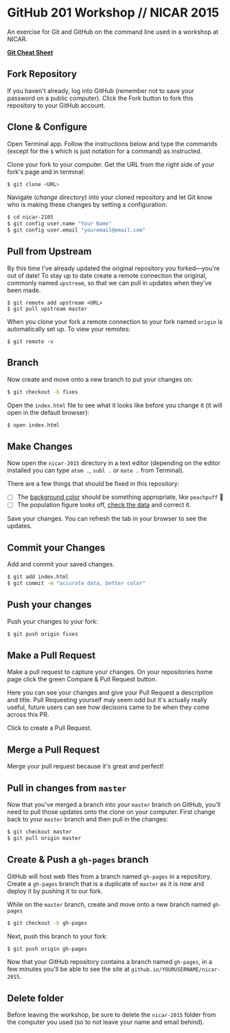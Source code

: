 # GitHub 201 Workshop // NICAR 2015
An exercise for Git and GitHub on the command line used in a workshop at NICAR.

[**Git Cheat Sheet**](https://training.github.com/kit)

## Fork Repository

If you haven't already, log into GitHub (remember not to save your password on a public computer). Click the Fork button to fork this repository to your GitHub account.

## Clone & Configure
Open Terminal app. Follow the instructions below and type the commands (except for the `$` which is just notation for a command) as instructed.

Clone your fork to your computer. Get the URL from the right side of your fork's page and in terminal:

```bash
$ git clone <URL>
```

Navigate (_change directory_) into your cloned repository and let Git know who is making these changes by setting a configuration:

```bash
$ cd nicar-2105
$ git config user.name "Your Name"
$ git config user.email "youremail@email.com"
```

## Pull from Upstream
By this time I've already updated the original repository you forked—you're out of date! To stay up to date create a remote connection the original, commonly named `upstream`, so that we can pull in updates when they've been made.

```
$ git remote add upstream <URL>
$ git pull upstream master
```

When you clone your fork a remote connection to your fork named `origin` is automatically set up. To view your remotes:

```
$ git remote -v
```

## Branch
Now create and move onto a new branch to put your changes on:

```bash
$ git checkout -b fixes
```

Open the `index.html` file to see what it looks like before you change it (it will open in the default browser):

```bash
$ open index.html
```

## Make Changes

Now open the `nicar-2015` directory in a text editor (depending on the editor installed you can type `atom .`, `subl .` or `mate .` from Terminal).

There are a few things that should be fixed in this repository:

- [ ] The [background color](https://github.com/githubteacher/nicar-2015/blob/master/index.html#L9) should be something appropriate, like `peachpuff` :peach:
- [ ] The population figure looks off, [check the data](https://github.com/githubteacher/nicar-2015/blob/master/population-data-2011.csv#L41) and correct it.

Save your changes. You can refresh the tab in your browser to see the updates.

## Commit your Changes
Add and commit your saved changes.

```bash
$ git add index.html
$ git commit -m "accurate data, better color"
```

## Push your changes
Push your changes to your fork:

```bash
$ git push origin fixes
```

## Make a Pull Request
Make a pull request to capture your changes. On your repositories home page click the green Compare & Pull Request button. 

Here you can see your changes and give your Pull Request a description and title. Pull Requesting yourself may seem odd but it's actually really useful, future users can see how decisons came to be when they come across this PR.

Click to create a Pull Request.

## Merge a Pull Request
Merge your pull request because it's great and perfect!

## Pull in changes from `master`
Now that you've merged a branch into your `master` branch on GitHub, you'll need to pull those updates onto the clone on your computer. First change back to your `master` branch and then pull in the changes:

```bash
$ git checkout master
$ git pull origin master
```

## Create & Push a `gh-pages` branch
GitHub will host web files from a branch named `gh-pages` in a repository. Create a `gh-pages` branch that is a duplicate of `master` as it is now and deploy it by pushing it to our fork.

While on the `master` branch, create and move onto a new branch named `gh-pages`
```bash
$ git checkout -b gh-pages
```
Next, push this branch to your fork:

```bash
$ git push origin gh-pages
```

Now that your GitHub repository contains a branch named `gh-pages`, in a few minutes you'll be able to see the site at `github.io/YOURUSERNAME/nicar-2015`.

## Delete folder
Before leaving the workshop, be sure to delete the `nicar-2015` folder from the computer you used (so to not leave your name and email behind).
